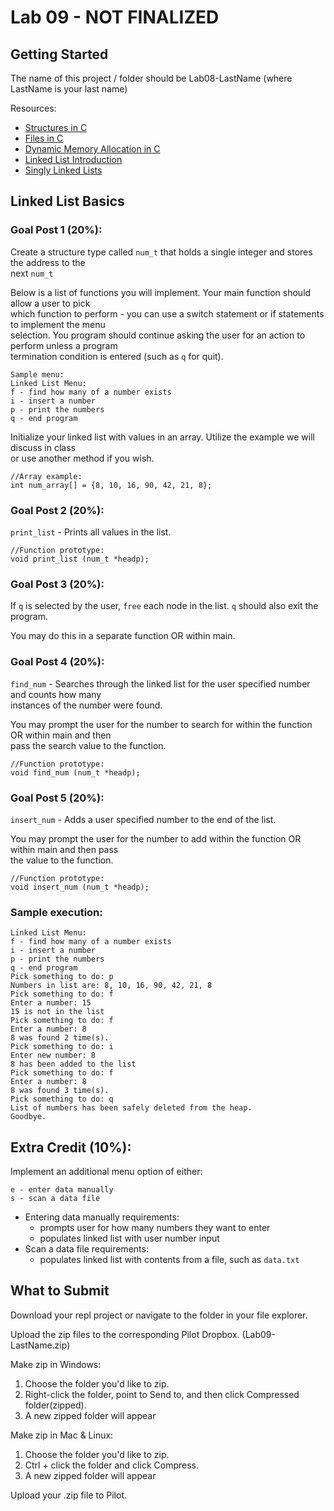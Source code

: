 # Lab 09 - NOT FINALIZED

## Getting Started

The name of this project / folder should be Lab08-LastName (where LastName is your last name)

Resources:

- [Structures in C](https://www.geeksforgeeks.org/structures-c/)
- [Files in C](https://www.geeksforgeeks.org/basics-file-handling-c/)
- [Dynamic Memory Allocation in C](https://www.geeksforgeeks.org/dynamic-memory-allocation-in-c-using-malloc-calloc-free-and-realloc/)
- [Linked List Introduction](https://www.geeksforgeeks.org/linked-list-set-1-introduction/)
- [Singly Linked Lists](https://www.hackerearth.com/practice/data-structures/linked-list/singly-linked-list/tutorial/)

## Linked List Basics

### Goal Post 1 (20%):

Create a structure type called `num_t` that holds a single integer and stores the address to the  
next `num_t`

Below is a list of functions you will implement. Your main function should allow a user to pick  
which function to perform - you can use a switch statement or if statements to implement the menu  
selection. You program should continue asking the user for an action to perform unless a program  
termination condition is entered (such as `q` for quit).

```
Sample menu:
Linked List Menu:
f - find how many of a number exists
i - insert a number
p - print the numbers
q - end program
```

Initialize your linked list with values in an array. Utilize the example we will discuss in class  
or use another method if you wish.

```
//Array example:
int num_array[] = {8, 10, 16, 90, 42, 21, 8};
```

### Goal Post 2 (20%):

`print_list` - Prints all values in the list.

```
//Function prototype:
void print_list (num_t *headp);
```

### Goal Post 3 (20%):

If `q` is selected by the user, `free` each node in the list. `q` should also exit the program.

You may do this in a separate function OR within main.

### Goal Post 4 (20%):

`find_num` - Searches through the linked list for the user specified number and counts how many  
instances of the number were found.

You may prompt the user for the number to search for within the function OR within main and then  
pass the search value to the function.

```
//Function prototype:
void find_num (num_t *headp);
```

### Goal Post 5 (20%):

`insert_num` - Adds a user specified number to the end of the list.

You may prompt the user for the number to add within the function OR within main and then pass  
the value to the function.

```
//Function prototype:
void insert_num (num_t *headp);
```

### Sample execution:

```
Linked List Menu:
f - find how many of a number exists
i - insert a number
p - print the numbers
q - end program
Pick something to do: p
Numbers in list are: 8, 10, 16, 90, 42, 21, 8
Pick something to do: f
Enter a number: 15
15 is not in the list
Pick something to do: f
Enter a number: 8
8 was found 2 time(s).
Pick something to do: i
Enter new number: 8
8 has been added to the list
Pick something to do: f
Enter a number: 8
8 was found 3 time(s).
Pick something to do: q
List of numbers has been safely deleted from the heap.
Goodbye.
```

## Extra Credit (10%):

Implement an additional menu option of either:

```
e - enter data manually
s - scan a data file
```

- Entering data manually requirements:
  - prompts user for how many numbers they want to enter
  - populates linked list with user number input
- Scan a data file requirements:
  - populates linked list with contents from a file, such as `data.txt`

## What to Submit

Download your repl project or navigate to the folder in your file explorer.

Upload the zip files to the corresponding Pilot Dropbox. (Lab09-LastName.zip)

Make zip in Windows:

1. Choose the folder you'd like to zip.
2. Right-click the folder, point to Send to, and then click Compressed folder(zipped).
3. A new zipped folder will appear

Make zip in Mac & Linux:

1. Choose the folder you'd like to zip.
2. Ctrl + click the folder and click Compress.
3. A new zipped folder will appear

Upload your .zip file to Pilot.

